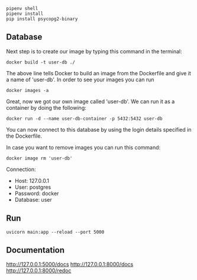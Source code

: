 
```
pipenv shell
pipenv install
pip install psycopg2-binary
```


## Database
Next step is to create our image by typing this command in the terminal:
```
docker build -t user-db ./
```

The above line tells Docker to build an image from the Dockerfile and give it a name of 'user-db'. In order to see your images you can run

```
docker images -a
```

Great, now we got our own image called 'user-db'. We can run it as a container by doing the following:

```
docker run -d --name user-db-container -p 5432:5432 user-db
```

You can now connect to this database by using the login details specified in the Dockerfile.

In case you want to remove images you can run this command:

```
docker image rm 'user-db'
```

Connection: 
- Host: 127.0.0.1
- User: postgres
- Password: docker
- Database: user


## Run
```
uvicorn main:app --reload --port 5000
```

## Documentation
http://127.0.0.1:5000/docs
http://127.0.0.1:8000/docs
http://127.0.0.1:8000/redoc


